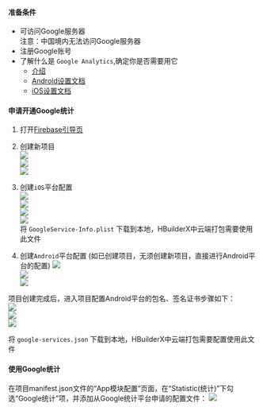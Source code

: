 #### 准备条件  

- 可访问Google服务器  
注意：中国境内无法访问Google服务器
- 注册Google账号  
- 了解什么是 `Google Analytics`,确定你是否需要用它
  + [介绍](https://firebase.google.com/docs/analytics)
  + [Android设置文档](https://firebase.google.com/docs/analytics/get-started?platform=android)
  + [iOS设置文档](https://firebase.google.com/docs/analytics/get-started?platform=ios)

#### 申请开通Google统计  

1. 打开[Firebase引导页](https://firebase.google.com)

2. 创建新项目  
![](https://native-res.dcloud.net.cn/images/uniapp/push/firebase/firebase_project_setup_1.jpg)  
![](https://native-res.dcloud.net.cn/images/uniapp/push/firebase/firebase_project_setup_2.jpg)  
![](https://native-res.dcloud.net.cn/images/uniapp/push/firebase/firebase_project_setup_3.jpg)  

3. 创建`iOS`平台配置  
![](https://native-res.dcloud.net.cn/images/uniapp/push/firebase/firebase_iOS_step_1.jpg)  
![](https://native-res.dcloud.net.cn/images/uniapp/push/firebase/firebase_iOS_step_2.jpg)  
![](https://native-res.dcloud.net.cn/images/uniapp/push/firebase/firebase_iOS_step_3.jpg)  
![](https://native-res.dcloud.net.cn/images/uniapp/push/firebase/firebase_iOS_step_4.jpg)  
将 `GoogleService-Info.plist` 下载到本地，HBuilderX中云端打包需要使用此文件  

4. 创建`Android`平台配置 (如已创建项目，无须创建新项目，直接进行Android平台的配置)
![](https://native-res.dcloud.net.cn/images/uniapp/push/firebase/firebase_project_setup_1.jpg)  
![](https://native-res.dcloud.net.cn/images/uniapp/push/firebase/firebase_project_setup_2.jpg)  
![](https://native-res.dcloud.net.cn/images/uniapp/push/firebase/firebase_project_setup_3.jpg)  

项目创建完成后，进入项目配置Android平台的包名、签名证书步骤如下：  
![](https://native-res.dcloud.net.cn/images/uniapp/push/firebase/firebase_android_setup_start.png)  
![](https://native-res.dcloud.net.cn/images/uniapp/push/firebase/firebase_android_setup_package.png)  
![](https://native-res.dcloud.net.cn/images/uniapp/push/firebase/firebase_android_setup_download_config_file.png)  

将 `google-services.json` 下载到本地，HBuilderX中云端打包需要配置使用此文件


#### 使用Google统计

在项目manifest.json文件的“App模块配置”页面，在“Statistic(统计)”下勾选“Google统计”项，并添加从Google统计平台申请的配置文件：
![](https://partner-dcloud-native.oss-cn-hangzhou.aliyuncs.com/images/uniapp/statistic/google.png)

